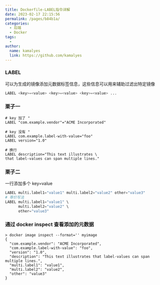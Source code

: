 ```yaml
---
title: Dockerfile-LABEL指令详解
date: 2023-02-17 22:15:56
permalink: /pages/b84b1a/
categories:
  - 后端
  - Docker
tags:
  - 
author: 
  name: kamalyes
  link: https://github.com/kamalyes
---
```

### LABEL
可以为生成的镜像添加元数据标签信息，这些信息可以用来辅助过滤出特定镜像
```python
LABEL <key>=<value> <key>=<value> <key>=<value> ...
```

### 栗子一
```
# key 加了 "
LABEL "com.example.vendor"="ACME Incorporated"

# key 没有 "
LABEL com.example.label-with-value="foo"
LABEL version="1.0"

# 换行
LABEL description="This text illustrates \
that label-values can span multiple lines."
```

### 栗子二
一行添加多个 key=value
```python
LABEL multi.label1="value1" multi.label2="value2" other="value3"
# 等价写法
LABEL multi.label1="value1" \
      multi.label2="value2" \
      other="value3"
```

### 通过 docker inspect 查看添加的元数据
```
> docker image inspect --format='' myimage
{
  "com.example.vendor": "ACME Incorporated",
  "com.example.label-with-value": "foo",
  "version": "1.0",
  "description": "This text illustrates that label-values can span multiple lines.",
  "multi.label1": "value1",
  "multi.label2": "value2",
  "other": "value3"
}
```
